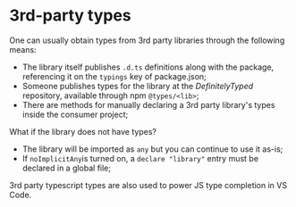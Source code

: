 # 3rd-party types

One can usually obtain types from 3rd party libraries through the following means:

* The library itself publishes `.d.ts` definitions along with the package, referencing it on the `typings` key of package.json;
* Someone publishes types for the library at the _DefinitelyTyped_  repository, available through npm `@types/<lib>`;
* There are methods for manually declaring a 3rd party library's types inside the consumer project;

What if the library does not have types?

* The library will be imported as `any` but you can continue to use it as-is;
* If `noImplicitAny`is turned on, a `declare "library"` entry must be declared in a global file;

3rd party typescript types are also used to power JS type completion in VS Code.
